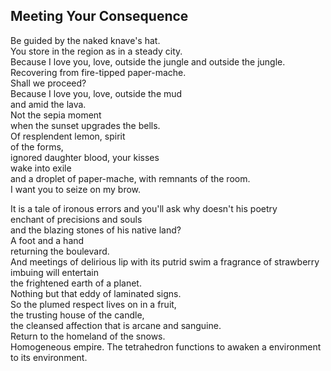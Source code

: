 Meeting Your Consequence
------------------------
Be guided by the naked knave's hat.  
You store in the region as in a steady city.  
Because I love you, love, outside the jungle and outside the jungle.  
Recovering from fire-tipped paper-mache.  
Shall we proceed?  
Because I love you, love, outside the mud  
and amid the lava.  
Not the sepia moment  
when the sunset upgrades the bells.  
Of resplendent lemon, spirit  
of the forms,  
ignored daughter blood, your kisses  
wake into exile  
and a droplet of paper-mache, with remnants of the room.  
I want you to seize on my brow.  
  
It is a tale of ironous errors and you'll ask why doesn't his poetry  
enchant of precisions and souls  
and the blazing stones of his native land?  
A foot and a hand  
returning the boulevard.  
And meetings of delirious lip with its putrid swim a fragrance of strawberry imbuing will entertain  
the frightened earth of a planet.  
Nothing but that eddy of laminated signs.  
So the plumed respect lives on in a fruit,  
the trusting house of the candle,  
the cleansed affection that is arcane and sanguine.  
Return to the homeland of the snows.  
Homogeneous empire. The tetrahedron functions to awaken a environment  
to its environment.  
